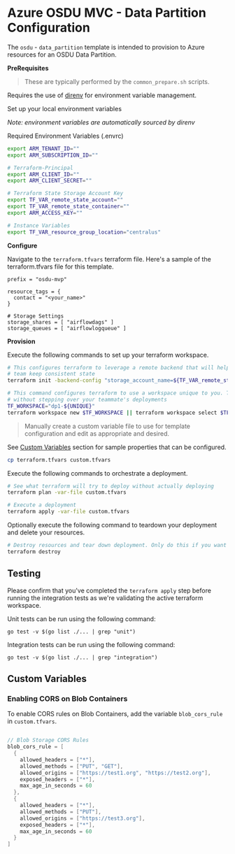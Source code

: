 # Azure OSDU MVC - Data Partition Configuration

The `osdu` - `data_partition` template is intended to provision to Azure resources for an OSDU Data Partition.


__PreRequisites__

> These are typically performed by the `common_prepare.sh` scripts.

Requires the use of [direnv](https://direnv.net/) for environment variable management.


Set up your local environment variables

*Note: environment variables are automatically sourced by direnv*

Required Environment Variables (.envrc)
```bash
export ARM_TENANT_ID=""
export ARM_SUBSCRIPTION_ID=""

# Terraform-Principal
export ARM_CLIENT_ID=""
export ARM_CLIENT_SECRET=""

# Terraform State Storage Account Key
export TF_VAR_remote_state_account=""
export TF_VAR_remote_state_container=""
export ARM_ACCESS_KEY=""

# Instance Variables
export TF_VAR_resource_group_location="centralus"
```

__Configure__

Navigate to the `terraform.tfvars` terraform file. Here's a sample of the terraform.tfvars file for this template.

```HCL
prefix = "osdu-mvp"

resource_tags = {
  contact = "<your_name>"
}

# Storage Settings
storage_shares = [ "airflowdags" ]
storage_queues = [ "airflowlogqueue" ]
```

__Provision__

Execute the following commands to set up your terraform workspace.

```bash
# This configures terraform to leverage a remote backend that will help you and your
# team keep consistent state
terraform init -backend-config "storage_account_name=${TF_VAR_remote_state_account}" -backend-config "container_name=${TF_VAR_remote_state_container}"

# This command configures terraform to use a workspace unique to you. This allows you to work
# without stepping over your teammate's deployments
TF_WORKSPACE="dp1-${UNIQUE}"
terraform workspace new $TF_WORKSPACE || terraform workspace select $TF_WORKSPACE
```

> Manually create a custom variable file to use for template configuration and edit as appropriate and desired.

See [Custom Variables](#custom-variables) section for sample properties that can be configured.

```bash
cp terraform.tfvars custom.tfvars
```

Execute the following commands to orchestrate a deployment.


```bash
# See what terraform will try to deploy without actually deploying
terraform plan -var-file custom.tfvars

# Execute a deployment
terraform apply -var-file custom.tfvars
```

Optionally execute the following command to teardown your deployment and delete your resources.

```bash
# Destroy resources and tear down deployment. Only do this if you want to destroy your deployment.
terraform destroy
```

## Testing

Please confirm that you've completed the `terraform apply` step before running the integration tests as we're validating the active terraform workspace.

Unit tests can be run using the following command:

```
go test -v $(go list ./... | grep "unit")
```

Integration tests can be run using the following command:

```
go test -v $(go list ./... | grep "integration")
```

## Custom Variables

### Enabling CORS on Blob Containers

To enable CORS rules on Blob Containers, add the variable `blob_cors_rule` in `custom.tfvars`.

```go

// Blob Storage CORS Rules
blob_cors_rule = [
  {
    allowed_headers = ["*"],
    allowed_methods = ["PUT", "GET"],
    allowed_origins = ["https://test1.org", "https://test2.org"],
    exposed_headers = ["*"],
    max_age_in_seconds = 60
  },
  {
    allowed_headers = ["*"],
    allowed_methods = ["PUT"],
    allowed_origins = ["https://test3.org"],
    exposed_headers = ["*"],
    max_age_in_seconds = 60
  }
]
```
